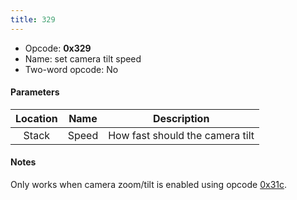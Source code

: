 ```yaml
---
title: 329
---
```


- Opcode: **0x329**
- Name: set camera tilt speed
- Two-word opcode: No

#### Parameters

| Location | Name  |           Description           |
|:--------:|:-----:|:-------------------------------:|
|  Stack   | Speed | How fast should the camera tilt |

#### Notes

Only works when camera zoom/tilt is enabled using opcode [0x31c](31c).
